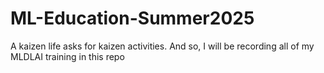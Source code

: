# ML-Education-Summer2025
A kaizen life asks for kaizen activities. And so, I will be recording all of my MLDLAI training in this repo
